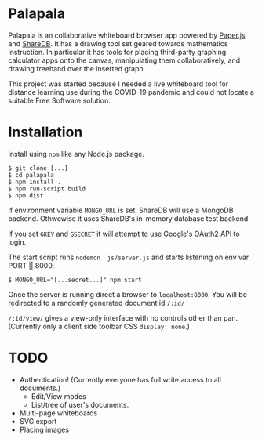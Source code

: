 # Palapala

Palapala is an collaborative whiteboard browser app powered by [Paper.js](https://paperjs.org) and [ShareDB](https://github.com/share/sharedb).
It has a drawing tool set geared towards mathematics instruction.
In particular it has tools for placing third-party graphing calculator apps onto the canvas, manipulating them collaboratively, and drawing freehand over the inserted graph.

This project was started because I needed a live whiteboard tool for distance learning use during the COVID-19 pandemic and could not locate a suitable Free Software solution.

# Installation

Install using `npm` like any Node.js package.
```
$ git clone [...]
$ cd palapala
$ npm install .
$ npm run-script build
$ npm dist
```


If environment variable `MONGO_URL` is set, ShareDB will use a MongoDB backend. Othwewise it uses ShareDB's in-memory database test backend.

If you set `GKEY` and `GSECRET` it will attempt to use Google's OAuth2 API to login.

The start script runs `nodemon  js/server.js` and starts listening on env var PORT || 8000.
```
$ MONGO_URL="[...secret...]" npm start
```
Once the server is running direct a browser to `localhost:8000`. You will be redirected to a randomly generated document id `/:id/`

`/:id/view/` gives a view-only interface with no controls other than pan. (Currently only a client side toolbar CSS `display: none`.)

# TODO

- Authentication! (Currently everyone has full write access to all documents.)
    + Edit/View modes
    + List/tree of user's documents.
- Multi-page whiteboards
- SVG export
- Placing images
